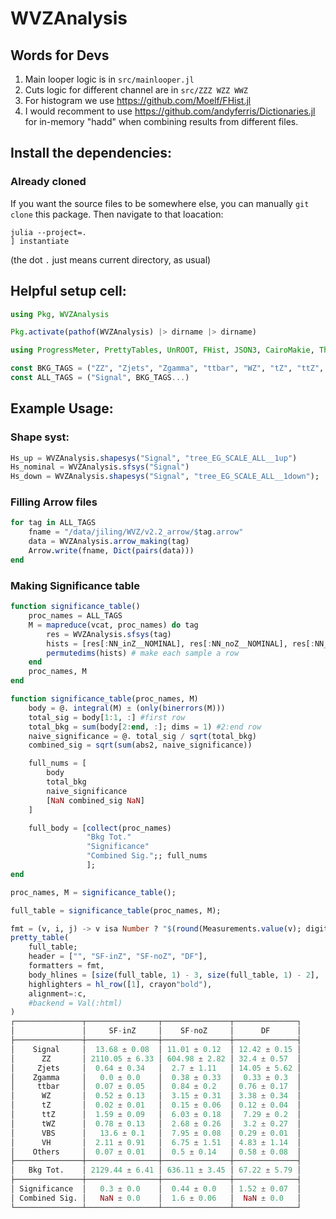 # WVZAnalysis

## Words for Devs
1. Main looper logic is in `src/mainlooper.jl`
2. Cuts logic for different channel are in `src/ZZZ WZZ WWZ`
3. For histogram we use https://github.com/Moelf/FHist.jl
4. I would recomment to use https://github.com/andyferris/Dictionaries.jl for in-memory "hadd" when combining results from different files.

## Install the dependencies:
### Already cloned
If you want the source files to be somewhere else, you can manually `git clone` this package. Then navigate
to that loacation:
```
julia --project=.
] instantiate
```
(the dot `.` just means current directory, as usual)


## Helpful setup cell:
```julia
using Pkg, WVZAnalysis

Pkg.activate(pathof(WVZAnalysis) |> dirname |> dirname)

using ProgressMeter, PrettyTables, UnROOT, FHist, JSON3, CairoMakie, ThreadsX, Arrow, Measurements

const BKG_TAGS = ("ZZ", "Zjets", "Zgamma", "ttbar", "WZ", "tZ", "ttZ", "tWZ", "VBS", "VH", "Others")
const ALL_TAGS = ("Signal", BKG_TAGS...)
```

## Example Usage:

### Shape syst:
```julia
Hs_up = WVZAnalysis.shapesys("Signal", "tree_EG_SCALE_ALL__1up")
Hs_nominal = WVZAnalysis.sfsys("Signal")
Hs_down = WVZAnalysis.shapesys("Signal", "tree_EG_SCALE_ALL__1down");
```

### Filling Arrow files
```julia
for tag in ALL_TAGS
    fname = "/data/jiling/WVZ/v2.2_arrow/$tag.arrow"
    data = WVZAnalysis.arrow_making(tag)
    Arrow.write(fname, Dict(pairs(data)))
end
```

### Making Significance table
```julia
function significance_table()
    proc_names = ALL_TAGS
    M = mapreduce(vcat, proc_names) do tag
        res = WVZAnalysis.sfsys(tag)
        hists = [res[:NN_inZ__NOMINAL], res[:NN_noZ__NOMINAL], res[:NN_DF__NOMINAL]]
        permutedims(hists) # make each sample a row
    end
    proc_names, M
end

function significance_table(proc_names, M)
    body = @. integral(M) ± (only(binerrors(M)))
    total_sig = body[1:1, :] #first row
    total_bkg = sum(body[2:end, :]; dims = 1) #2:end row
    naive_significance = @. total_sig / sqrt(total_bkg)
    combined_sig = sqrt(sum(abs2, naive_significance))

    full_nums = [
        body
        total_bkg
        naive_significance
        [NaN combined_sig NaN]
    ]

    full_body = [collect(proc_names)
                 "Bkg Tot."
                 "Significance"
                 "Combined Sig.";; full_nums
                 ];
end

proc_names, M = significance_table();

full_table = significance_table(proc_names, M);

fmt = (v, i, j) -> v isa Number ? "$(round(Measurements.value(v); digits=2)) ± $(round(Measurements.uncertainty(v); digits=2))" : v
pretty_table(
    full_table;
    header = ["", "SF-inZ", "SF-noZ", "DF"], 
    formatters = fmt,
    body_hlines = [size(full_table, 1) - 3, size(full_table, 1) - 2],
    highlighters = hl_row([1], crayon"bold"), 
    alignment=:c,
    #backend = Val(:html)
)
┌───────────────┬────────────────┬───────────────┬──────────────┐
│               │     SF-inZ     │    SF-noZ     │      DF      │
├───────────────┼────────────────┼───────────────┼──────────────┤
│    Signal     │  13.68 ± 0.08  │ 11.01 ± 0.12  │ 12.42 ± 0.15 │
│      ZZ       │ 2110.05 ± 6.33 │ 604.98 ± 2.82 │ 32.4 ± 0.57  │
│     Zjets     │  0.64 ± 0.34   │  2.7 ± 1.11   │ 14.05 ± 5.62 │
│    Zgamma     │   0.0 ± 0.0    │  0.38 ± 0.33  │  0.33 ± 0.3  │
│     ttbar     │  0.07 ± 0.05   │  0.84 ± 0.2   │ 0.76 ± 0.17  │
│      WZ       │  0.52 ± 0.13   │  3.15 ± 0.31  │ 3.38 ± 0.34  │
│      tZ       │  0.02 ± 0.01   │  0.15 ± 0.06  │ 0.12 ± 0.04  │
│      ttZ      │  1.59 ± 0.09   │  6.03 ± 0.18  │  7.29 ± 0.2  │
│      tWZ      │  0.78 ± 0.13   │  2.68 ± 0.26  │  3.2 ± 0.27  │
│      VBS      │   13.6 ± 0.1   │  7.95 ± 0.08  │ 0.29 ± 0.01  │
│      VH       │  2.11 ± 0.91   │  6.75 ± 1.51  │ 4.83 ± 1.14  │
│    Others     │  0.07 ± 0.01   │  0.5 ± 0.14   │ 0.58 ± 0.08  │
├───────────────┼────────────────┼───────────────┼──────────────┤
│   Bkg Tot.    │ 2129.44 ± 6.41 │ 636.11 ± 3.45 │ 67.22 ± 5.79 │
├───────────────┼────────────────┼───────────────┼──────────────┤
│ Significance  │   0.3 ± 0.0    │  0.44 ± 0.0   │ 1.52 ± 0.07  │
│ Combined Sig. │   NaN ± 0.0    │  1.6 ± 0.06   │  NaN ± 0.0   │
└───────────────┴────────────────┴───────────────┴──────────────┘
```
